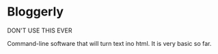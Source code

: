 # Bloggerly

DON'T USE THIS EVER

Command-line software that will turn text ino html. It is very basic so far.
